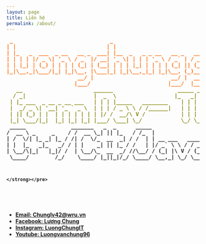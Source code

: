 ```yaml
---
layout: page
title: Liên hệ
permalink: /about/
---
```


<div id="maincontent">
<div id="outputFigDisplay" class="fig">
<pre id="taag_output_text" class="fig" contenteditable="true"><strong><span style="color: #ff6600;"> _                              _                              _ _   _           _      _       
| |                            | |                            (_) | | |         | |    (_)      
| |_   _  ___  _ __   __ _  ___| |__  _   _ _ __   __ _   __ _ _| |_| |__  _   _| |__   _  ___  
| | | | |/ _ \| '_ \ / _` |/ __| '_ \| | | | '_ \ / _` | / _` | | __| '_ \| | | | '_ \ | |/ _ \ 
| | |_| | (_) | | | | (_| | (__| | | | |_| | | | | (_| || (_| | | |_| | | | |_| | |_) || | (_) |
|_|\__,_|\___/|_| |_|\__, |\___|_| |_|\__,_|_| |_|\__, (_)__, |_|\__|_| |_|\__,_|_.__(_)_|\___/ 
                      __/ |                        __/ |  __/ |                                 
                     |___/                        |___/  |___/                                  
<span style="color: #808000;">   _</span></span><span style="color: #808000;">_                      ______                    _____ _     _   _                          
  / _|                     |  _  \                  |_   _| |   | | | |                         
 | |_ ___  _ __ _ __ ___   | | | |_____   ________    | | | |   | | | |                         
 |  _/ _ \| '__| '_ ` _ \  | | | / _ \ \ / /______|   | | | |   | | | |                         
 | || (_) | |  | | | | | | | |/ /  __/\ V /           | | | |___| |_| |                         
 |_| \___/|_|  |_| |_| |_| |___/ \___| \_/            \_/ \_____/\___/                          
</span> _____              _______   _  _      _____                                                   
/  __ \ _     _    / /  __ \_| || |_   / /_  |                                                  
| /  \/| |_ _| |_ / /| /  \/_  __  _| / /  | | __ ___   ____ _                                  
| |  |_   _|_   _/ / | |    _| || |_ / /   | |/ _` \ \ / / _` |                                 
| \__/\|_|   |_|/ /  | \__/\_  __  _/ //\__/ / (_| |\ V / (_| |                                 
 \____/        /_/    \____/ |_||_|/_/ \____/ \__,_| \_/ \__,_|                                 
                                                                                                
                                                                                                </strong></pre>
<div>&nbsp;</div>
</div>
</div>
<ul class="contact">
	<li ><a href="http://gmail.com">Email: Chunglv42@wru.vn</a></li>
	<li ><a href="https://www.facebook.com/L.u.o.n.g.C.h.u.n.g.W.R.U">Facebook: Lương Chung</a></li>
	<li><a href="https://www.instagram.com/luongchung.it">Instagram: LuongChungIT</a></li>
	<li><a href="https://www.youtube.com/user/luongvanchung96">Youtube: Luongvanchung96</a></li>
</ul>
